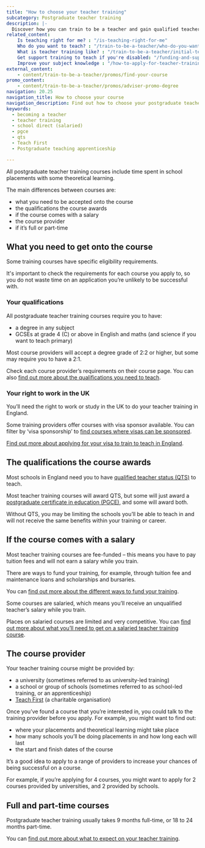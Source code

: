 ```yaml
---
title: "How to choose your teacher training"
subcategory: Postgraduate teacher training
description: |-
  Discover how you can train to be a teacher and gain qualified teacher status (QTS) if you have a degree. Including school-led and university-led training.
related_content:
    Is teaching right for me? : "/is-teaching-right-for-me"
    Who do you want to teach? : "/train-to-be-a-teacher/who-do-you-want-to-teach"
    What is teacher training like? : "/train-to-be-a-teacher/initial-teacher-training"
    Get support training to teach if you're disabled: "/funding-and-support/if-youre-disabled"
    Improve your subject knowledge : "/how-to-apply-for-teacher-training/subject-knowledge-enhancement"
external_content:
    - content/train-to-be-a-teacher/promos/find-your-course
promo_content:
    - content/train-to-be-a-teacher/promos/adviser-promo-degree
navigation: 20.25
navigation_title: How to choose your course
navigation_description: Find out how to choose your postgraduate teacher training course.
keywords:
  - becoming a teacher
  - teacher training
  - school direct (salaried)
  - pgce
  - qts
  - Teach First
  - Postgraduate teaching apprenticeship

---
```


All postgraduate teacher training courses include time spent in school placements with some theoretical learning. 

The main differences between courses are: 

* what you need to be accepted onto the course 
* the qualifications the course awards 
* if the course comes with a salary 
* the course provider 
* if it’s full or part-time 

## What you need to get onto the course 

Some training courses have specific eligibility requirements. 

It's important to check the requirements for each course you apply to, so you do not waste time on an application you’re unlikely to be successful with. 

### Your qualifications 

All postgraduate teacher training courses require you to have: 

* a degree in any subject 
* GCSEs at grade 4 (C) or above in English and maths (and science if you want to teach primary) 

Most course providers will accept a degree grade of 2:2 or higher, but some may require you to have a 2:1. 

Check each course provider’s requirements on their course page. You can also [find out more about the qualifications you need to teach](/is-teaching-right-for-me/qualifications-you-need-to-teach). 

### Your right to work in the UK 

You’ll need the right to work or study in the UK to do your teacher training in England. 

Some training providers offer courses with visa sponsor available. You can filter by ‘visa sponsorship’ to [find courses where visas can be sponsored](https://www.find-postgraduate-teacher-training.service.gov.uk/).   

[Find out more about applying for your visa to train to teach in England](/non-uk-teachers/visas-for-non-uk-trainees).

## The qualifications the course awards 

Most schools in England need you to have [qualified teacher status (QTS)](/what-is-qts) to teach. 

Most teacher training courses will award QTS, but some will just award a [postgraduate certificate in education (PGCE)](/what-is-a-pgce), and some will award both. 

Without QTS, you may be limiting the schools you’ll be able to teach in and will not receive the same benefits within your training or career. 

## If the course comes with a salary 

Most teacher training courses are fee-funded – this means you have to pay tuition fees and will not earn a salary while you train. 

There are ways to fund your training, for example, through tuition fee and maintenance loans and scholarships and bursaries. 

You can [find out more about the different ways to fund your training](/funding-and-support). 

Some courses are salaried, which means you’ll receive an unqualified teacher’s salary while you train. 

Places on salaried courses are limited and very competitive. You can [find out more about what you’ll need to get on a salaried teacher training course](/funding-and-support/salaried-teacher-training). 

## The course provider 

Your teacher training course might be provided by: 

* a university (sometimes referred to as university-led training) 
* a school or group of schools (sometimes referred to as school-led training, or an apprenticeship) 
* [Teach First](https://www.teachfirst.org.uk/) (a charitable organisation)  

Once you’ve found a course that you’re interested in, you could talk to the training provider before you apply. For example, you might want to find out: 

* where your placements and theoretical learning might take place 
* how many schools you’ll be doing placements in and how long each will last 
* the start and finish dates of the course 

It’s a good idea to apply to a range of providers to increase your chances of being successful on a course. 

For example, if you’re applying for 4 courses, you might want to apply for 2 courses provided by universities, and 2 provided by schools.

## Full and part-time courses 

Postgraduate teacher training usually takes 9 months full-time, or 18 to 24 months part-time. 

You can [find out more about what to expect on your teacher training](/train-to-be-a-teacher/initial-teacher-training).
